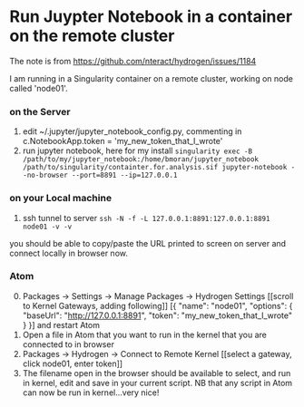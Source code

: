 # Run Juypter Notebook in a container on the remote cluster

The note is from https://github.com/nteract/hydrogen/issues/1184

I am running in a Singularity container on a remote cluster, working on node called 'node01'.

### on the Server


1. edit ~/.jupyter/jupyter_notebook_config.py, commenting in c.NotebookApp.token = 'my_new_token_that_I_wrote'
2. run jupyter notebook, here for my install `singularity exec -B /path/to/my/jupyter_notebook:/home/bmoran/jupyter_notebook /path/to/singularity/containter.for.analysis.sif jupyter-notebook --no-browser --port=8891 --ip=127.0.0.1`

### on your Local machine 

1. ssh tunnel to server `ssh -N -f -L 127.0.0.1:8891:127.0.0.1:8891 node01 -v -v`

you should be able to copy/paste the URL printed to screen on server and connect locally in browser now.

### Atom
0. Packages -> Settings -> Manage Packages -> Hydrogen Settings [[scroll to Kernel Gateways, adding following]] [{ "name": "node01", "options": { "baseUrl": "http://127.0.0.1:8891", "token": "my_new_token_that_I_wrote" } }] and restart Atom
1. Open a file in Atom that you want to run in the kernel that you are connected to in browser
2. Packages -> Hydrogen -> Connect to Remote Kernel [[select a gateway, click node01, enter token]]
3. The filename open in the browser should be available to select, and run in kernel, edit and save in your current script. NB that any script in Atom can now be run in kernel...very nice!